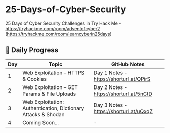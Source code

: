 # 25-Days-of-Cyber-Security
25 Days of Cyber Security Challenges in Try Hack Me - https://tryhackme.com/room/adventofcyber2 (https://tryhackme.com/room/learncyberin25days)

## 📅 Daily Progress  

| Day | Topic | GitHub Notes |
|-----|-----------------------------|-----------------------------|
| 1   | Web Exploitation – HTTPS & Cookies | Day 1 Notes -  https://shorturl.at/QPirS |
| 2   | Web Exploitation – GET Params & File Uploads | Day 2 Notes -  https://shorturl.at/5nCtD |
| 3   | Web Exploitation: Authentication, Dictionary Attacks & Shodan | Day 3 Notes - https://shorturl.at/uQxqZ |
| 4   | Coming Soon... | - |
